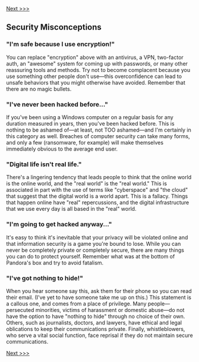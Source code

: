 [Next >>>](threat-models.md)

## Security Misconceptions

### "I'm safe because I use encryption!"

You can replace "encryption" above with an antivirus, a VPN, two-factor auth, an "awesome" system for coming up with passwords, or many other reassuring tools and methods. Try not to become complacent because you use something other people don't use—this overconfidence can lead to unsafe behaviors that you might otherwise have avoided. Remember that there are no magic bullets.

### "I've never been hacked before..."

If you've been using a Windows computer on a regular basis for any duration measured in years, then you've been hacked before. This is nothing to be ashamed of—at least, not TOO ashamed—and I'm certainly in this category as well. Breaches of computer security can take many forms, and only a few (ransomware, for example) will make themselves immediately obvious to the average end user.

### "Digital life isn't real life."

There's a lingering tendency that leads people to think that the online world is the online world, and the "real world" is the "real world." This is associated in part with the use of terms like "cyberspace" and "the cloud" that suggest that the digital world is a world apart. This is a fallacy. Things that happen online have "real" repercussions, and the digital infrastructure that we use every day is all based in the "real" world.

### "I'm going to get hacked anyway..."

It's easy to think it's inevitable that your privacy will be violated online and that information security is a game you're bound to lose. While you can never be completely private or completely secure, there are many things you can do to protect yourself. Remember what was at the bottom of Pandora's box and try to avoid fatalism.

### "I've got nothing to hide!"

When you hear someone say this, ask them for their phone so you can read their email. (I've yet to have someone take me up on this.) This statement is a callous one, and comes from a place of privilege. Many people—persecuted minorities, victims of harassment or domestic abuse—do not have the option to have "nothing to hide" through no choice of their own. Others, such as journalists, doctors, and lawyers, have ethical and legal oblications to keep their communications private. Finally, whistleblowers, who serve a vital social function, face reprisal if they do not maintain secure communications.

[Next >>>](threat-models.md)
